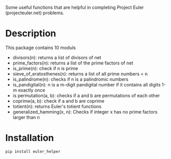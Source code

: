 Some useful functions that are helpful in completing Project Euler (projecteuler.net) problems.

# Description

This package contains 10 moduls
* divisors(n): returns a list of divisors of net
* prime_factors(n): returns a list of the prime factors of net
* is_prime(n): check if n is prime
* sieve_of_eratosthenes(n): returns a list of all prime numbers < n
* is_palindrome(n): checks if n is a palindromic numbers
* is_pandigital(n): n is a m-digit pandigital number if it contains all digits 1-m exactly once
* is permutation(a, b): checks if a and b are permutations of each other
* coprime(a, b): check if a and b are coprime
* totient(n): returns Euler's totient functions
* generalized_hamming(x, n): Checks if integer x has no prime factors larger than n

# Installation

```bash
pip install euler_helper
```